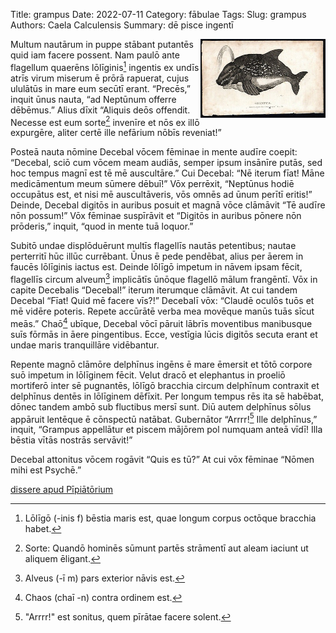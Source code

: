 Title: grampus
Date: 2022-07-11
Category: fābulae
Tags: 
Slug: grampus
Authors: Caela Calculensis
Summary: dē pisce ingentī

<img align=right src="images/grampus.jpg" width="200"/>

Multum nautārum in puppe stābant putantēs quid iam facere possent. Nam paulō ante flagellum quaerēns lōlīginis[^1] ingentis ex undīs atrīs virum miserum ē prōrā rapuerat, cujus ululātūs in mare eum secūtī erant. “Precēs,” inquit ūnus nauta, “ad Neptūnum offerre dēbēmus.” Alius dīxit “Aliquis deōs offendit. Necesse est eum sorte[^2] invenīre et nōs ex illō expurgēre, aliter certē ille nefārium nōbīs reveniat!”

Posteā nauta nōmine Decebal vōcem fēminae in mente audīre coepit: “Decebal, sciō cum vōcem meam audiās, semper ipsum insānīre putās, sed hoc tempus magnī est tē mē auscultāre.” Cui Decebal: “Nē iterum fīat! Māne medicāmentum meum sūmere dēbuī!” Vōx perrēxit, “Neptūnus hodiē occupātus est, et nisi mē auscultāveris, vōs omnēs ad ūnum perītī eritis!” Deinde, Decebal digitōs in auribus posuit et magnā vōce clāmāvit “Tē audīre nōn possum!” Vōx fēminae suspīrāvit et “Digitōs in auribus pōnere nōn prōderis,” inquit, “quod in mente tuā loquor.”

Subitō undae displōduērunt multīs flagellīs nautās petentibus; nautae perterritī hūc illūc currēbant. Ūnus ē pede pendēbat, alius per āerem in faucēs lōlīginis iactus est. Deinde lōlīgō impetum in nāvem ipsam fēcit, flagellīs circum alveum[^3] implicātīs ūnōque flagellō mālum frangēntī. Vōx in capite Decebalis “Decebal!” iterum iterumque clāmāvit. At cui tandem Decebal “Fīat! Quid mē facere vīs?!” Decebalī vōx: “Claudē oculōs tuōs et mē vidēre poteris. Repete accūrātē verba mea movēque manūs tuās sīcut meās.” Chaō[^4] ubīque, Decebal vōcī pāruit lābrīs moventibus manibusque suīs fōrmās in āere pingentibus. Ecce, vestīgia lūcis digitōs secuta erant et undae maris tranquillāre vidēbantur.

Repente magnō clāmōre delphīnus ingēns ē mare ēmersit et tōtō corpore suō impetum in lōlīginem fēcit. Velut dracō et elephantus in proeliō mortiferō inter sē pugnantēs, lōlīgō bracchia circum delphīnum contraxit et delphīnus dentēs in lōlīginem dēfīxit. Per longum tempus rēs ita sē habēbat, dōnec tandem ambō sub fluctibus mersī sunt. Diū autem delphīnus sōlus appāruit lentēque ē cōnspectū natābat. Gubernātor “Arrrr![^5] Ille delphīnus,” inquit, “Grampus appellātur et piscem mājōrem pol numquam anteā vīdī! Illa bēstia vītās nostrās servāvit!”

Decebal attonitus vōcem rogāvit “Quis es tū?” At cui vōx fēminae “Nōmen mihi est Psychē.”

[^1]: Lōlīgō (-inis f) bēstia maris est, quae longum corpus octōque bracchia habet.
[^2]: Sorte: Quandō hominēs sūmunt partēs strāmentī aut aleam iaciunt ut aliquem ēligant.
[^3]: Alveus (-ī m) pars exterior nāvis est.
[^4]: Chaos (chaī -n) contra ordinem est.
[^5]: "Arrrr!" est sonitus, quem pīrātae facere solent.

[dissere apud Pīpiātōrium](https://twitter.com/Calculensis/status/1558153345470287875?s=20&t=vKyJYyu6jnD4DhGQgm3_ew)
